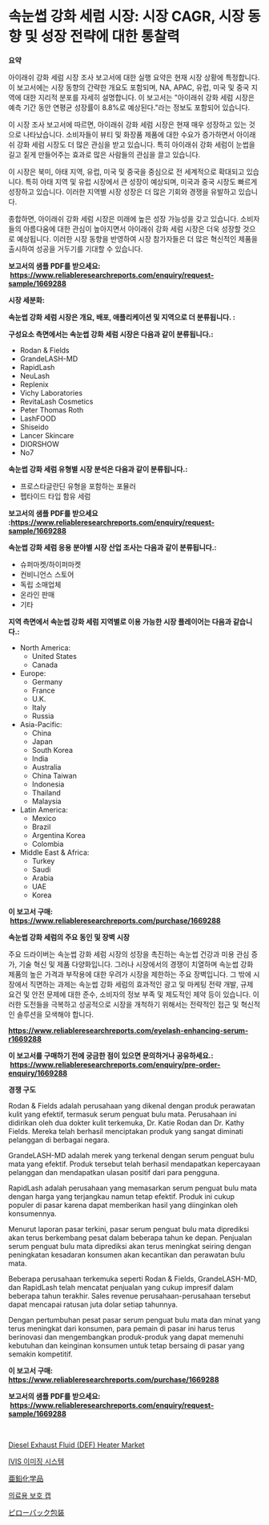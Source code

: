 <p><h1>속눈썹 강화 세럼 시장: 시장 CAGR, 시장 동향 및 성장 전략에 대한 통찰력</h1></p><p><strong>요약</strong></p>
<p><p>아이래쉬 강화 세럼 시장 조사 보고서에 대한 실행 요약은 현재 시장 상황에 특정합니다. 이 보고서에는 시장 동향의 간략한 개요도 포함되며, NA, APAC, 유럽, 미국 및 중국 지역에 대한 지리적 분포를 자세히 설명합니다. 이 보고서는 "아이래쉬 강화 세럼 시장은 예측 기간 동안 연평균 성장률이 8.8%로 예상된다."라는 정보도 포함되어 있습니다.</p><p>이 시장 조사 보고서에 따르면, 아이래쉬 강화 세럼 시장은 현재 매우 성장하고 있는 것으로 나타났습니다. 소비자들이 뷰티 및 화장품 제품에 대한 수요가 증가하면서 아이래쉬 강화 세럼 시장도 더 많은 관심을 받고 있습니다. 특히 아이래쉬 강화 세럼이 눈썹을 길고 짙게 만들어주는 효과로 많은 사람들의 관심을 끌고 있습니다.</p><p>이 시장은 북미, 아태 지역, 유럽, 미국 및 중국을 중심으로 전 세계적으로 확대되고 있습니다. 특히 아태 지역 및 유럽 시장에서 큰 성장이 예상되며, 미국과 중국 시장도 빠르게 성장하고 있습니다. 이러한 지역별 시장 성장은 더 많은 기회와 경쟁을 유발하고 있습니다.</p><p>종합하면, 아이래쉬 강화 세럼 시장은 미래에 높은 성장 가능성을 갖고 있습니다. 소비자들의 아름다움에 대한 관심이 높아지면서 아이래쉬 강화 세럼 시장은 더욱 성장할 것으로 예상됩니다. 이러한 시장 동향을 반영하여 시장 참가자들은 더 많은 혁신적인 제품을 출시하여 성공을 거두기를 기대할 수 있습니다.</p></p>
<p><strong>보고서의 샘플 PDF를 받으세요: &nbsp;<a href="https://www.reliableresearchreports.com/enquiry/request-sample/1669288">https://www.reliableresearchreports.com/enquiry/request-sample/1669288</a></strong></p>
<p><strong>시장 세분화:</strong></p>
<p><strong> 속눈썹 강화 세럼 시장은 개요, 배포, 애플리케이션 및 지역으로 더 분류됩니다. :</strong></p>
<p><strong>구성요소 측면에서는 속눈썹 강화 세럼 시장은 다음과 같이 분류됩니다.:</strong></p>
<p><ul><li>Rodan & Fields</li><li>GrandeLASH-MD</li><li>RapidLash</li><li>NeuLash</li><li>Replenix</li><li>Vichy Laboratories</li><li>RevitaLash Cosmetics</li><li>Peter Thomas Roth</li><li>LashFOOD</li><li>Shiseido</li><li>Lancer Skincare</li><li>DIORSHOW</li><li>No7</li></ul></p>
<p><strong> 속눈썹 강화 세럼 유형별 시장 분석은 다음과 같이 분류됩니다.:</strong></p>
<p><ul><li>프로스타글란딘 유형을 포함하는 포뮬러</li><li>펩타이드 타입 함유 세럼</li></ul></p>
<p><strong>보고서의 샘플 PDF를 받으세요 :<a href="https://www.reliableresearchreports.com/enquiry/request-sample/1669288">https://www.reliableresearchreports.com/enquiry/request-sample/1669288</a></strong></p>
<p><strong> 속눈썹 강화 세럼 응용 분야별 시장 산업 조사는 다음과 같이 분류됩니다.:</strong></p>
<p><ul><li>슈퍼마켓/하이퍼마켓</li><li>컨비니언스 스토어</li><li>독립 소매업체</li><li>온라인 판매</li><li>기타</li></ul></p>
<p><strong>지역 측면에서 속눈썹 강화 세럼 지역별로 이용 가능한 시장 플레이어는 다음과 같습니다.:</strong></p>
<p><ul>
    <li>
        North America:
        <ul>
            <li>United States</li>
            <li>Canada</li>
        </ul>
    </li>
    <li>
        Europe:
        <ul>
            <li>Germany</li>
            <li>France</li>
            <li>U.K.</li>
            <li>Italy</li>
            <li>Russia</li>
        </ul>
    </li>
    <li>
        Asia-Pacific:
        <ul>
            <li>China</li>
            <li>Japan</li>
            <li>South Korea</li>
            <li>India</li>
            <li>Australia</li>
            <li>China Taiwan</li>
            <li>Indonesia</li>
            <li>Thailand</li>
            <li>Malaysia</li>
        </ul>
    </li>
    <li>
        Latin America:
        <ul>
            <li>Mexico</li>
            <li>Brazil</li>
            <li>Argentina Korea</li>
            <li>Colombia</li>
        </ul>
    </li>
    <li>
        Middle East & Africa:
        <ul>
            <li>Turkey</li>
            <li>Saudi</li>
            <li>Arabia</li>
            <li>UAE</li>
            <li>Korea</li>
        </ul>
    </li>
    </ul></p>
<p><strong>이 보고서 구매: &nbsp;<a href="https://www.reliableresearchreports.com/purchase/1669288">https://www.reliableresearchreports.com/purchase/1669288</a></strong></p>
<p><strong>속눈썹 강화 세럼의 주요 동인 및 장벽 시장</strong></p>
<p><p>주요 드라이버는 속눈썹 강화 세럼 시장의 성장을 촉진하는 속눈썹 건강과 미용 관심 증가, 기술 혁신 및 제품 다양화입니다. 그러나 시장에서의 경쟁이 치열하며 속눈썹 강화 제품의 높은 가격과 부작용에 대한 우려가 시장을 제한하는 주요 장벽입니다. 그 밖에 시장에서 직면하는 과제는 속눈썹 강화 세럼의 효과적인 광고 및 마케팅 전략 개발, 규제 요건 및 안전 문제에 대한 준수, 소비자의 정보 부족 및 제도적인 제약 등이 있습니다. 이러한 도전들을 극복하고 성공적으로 시장을 개척하기 위해서는 전략적인 접근 및 혁신적인 솔루션을 모색해야 합니다.</p></p>
<p><strong><a href="https://www.reliableresearchreports.com/eyelash-enhancing-serum-r1669288">https://www.reliableresearchreports.com/eyelash-enhancing-serum-r1669288</a></strong></p>
<p><strong>이 보고서를 구매하기 전에 궁금한 점이 있으면 문의하거나 공유하세요.: &nbsp;<a href="https://www.reliableresearchreports.com/enquiry/pre-order-enquiry/1669288">https://www.reliableresearchreports.com/enquiry/pre-order-enquiry/1669288</a></strong></p>
<p><strong>경쟁 구도</strong></p>
<p><p>Rodan & Fields adalah perusahaan yang dikenal dengan produk perawatan kulit yang efektif, termasuk serum penguat bulu mata. Perusahaan ini didirikan oleh dua dokter kulit terkemuka, Dr. Katie Rodan dan Dr. Kathy Fields. Mereka telah berhasil menciptakan produk yang sangat diminati pelanggan di berbagai negara.</p><p>GrandeLASH-MD adalah merek yang terkenal dengan serum penguat bulu mata yang efektif. Produk tersebut telah berhasil mendapatkan kepercayaan pelanggan dan mendapatkan ulasan positif dari para pengguna.</p><p>RapidLash adalah perusahaan yang memasarkan serum penguat bulu mata dengan harga yang terjangkau namun tetap efektif. Produk ini cukup populer di pasar karena dapat memberikan hasil yang diinginkan oleh konsumennya.</p><p>Menurut laporan pasar terkini, pasar serum penguat bulu mata diprediksi akan terus berkembang pesat dalam beberapa tahun ke depan. Penjualan serum penguat bulu mata diprediksi akan terus meningkat seiring dengan peningkatan kesadaran konsumen akan kecantikan dan perawatan bulu mata.</p><p>Beberapa perusahaan terkemuka seperti Rodan & Fields, GrandeLASH-MD, dan RapidLash telah mencatat penjualan yang cukup impresif dalam beberapa tahun terakhir. Sales revenue perusahaan-perusahaan tersebut dapat mencapai ratusan juta dolar setiap tahunnya.</p><p>Dengan pertumbuhan pesat pasar serum penguat bulu mata dan minat yang terus meningkat dari konsumen, para pemain di pasar ini harus terus berinovasi dan mengembangkan produk-produk yang dapat memenuhi kebutuhan dan keinginan konsumen untuk tetap bersaing di pasar yang semakin kompetitif.</p></p>
<p><strong>이 보고서 구매: &nbsp; <a href="https://www.reliableresearchreports.com/purchase/1669288">https://www.reliableresearchreports.com/purchase/1669288</a></strong></p>
<p><strong>보고서의 샘플 PDF를 받으세요: &nbsp;<a href="https://www.reliableresearchreports.com/enquiry/request-sample/1669288">https://www.reliableresearchreports.com/enquiry/request-sample/1669288</a></strong><strong></strong></p>
<p>&nbsp;</p>
<p><p><a href="https://issuu.com/reportprime-2/docs/diesel-exhaust-fluid-def-heater-market-size-2030.p">Diesel Exhaust Fluid (DEF) Heater Market</a></p><p><a href="https://medium.com/@fly879567/ivis-%EC%9D%B4%EB%AF%B8%EC%A7%95-%EC%8B%9C%EC%8A%A4%ED%85%9C-%EC%8B%9C%EC%9E%A5-%EC%84%B1%EA%B3%B5%EC%A0%81%EC%9D%B8-%EB%B9%84%EC%A6%88%EB%8B%88%EC%8A%A4-%EC%A0%84%EB%9E%B5%EC%9D%98-%EC%97%B4%EC%87%A0-2031%EB%85%84%EA%B9%8C%EC%A7%80-%EC%98%88%EC%B8%A1-58ad54c796b4">IVIS 이미징 시스템</a></p><p><a href="https://medium.com/@queenlitle19361/%E4%BA%9C%E9%89%9B%E5%8C%96%E5%AD%A6%E5%93%81%E5%B8%82%E5%A0%B4%E3%83%AC%E3%83%9D%E3%83%BC%E3%83%88%E3%81%AF-%E3%81%93%E3%81%AE%E5%B8%82%E5%A0%B4%E3%81%AE%E6%9C%80%E6%96%B0%E3%81%AE%E3%83%88%E3%83%AC%E3%83%B3%E3%83%89%E3%82%84%E6%88%90%E9%95%B7%E6%A9%9F%E4%BC%9A%E3%82%92%E6%98%8E%E3%82%89%E3%81%8B%E3%81%AB%E3%81%97%E3%81%A6%E3%81%84%E3%81%BE%E3%81%99-db7fec355a8f">亜鉛化学品</a></p><p><a href="https://medium.com/@heatherelasquez5675/%EC%9D%98%EB%A3%8C%EC%9A%A9-%EB%B3%B4%ED%98%B8%EC%9A%A9-%EB%AA%A8%EC%9E%90-%EC%8B%9C%EC%9E%A5-%EC%A1%B0%EC%82%AC-%EB%B3%B4%EA%B3%A0%EC%84%9C-2024%EB%85%84%EB%B6%80%ED%84%B0-2031%EB%85%84%EA%B9%8C%EC%A7%80%EC%9D%98-%EC%97%AD%EC%82%AC-%EB%B0%8F-%EC%98%88%EC%B8%A1-ddcba86c5b2b">의료용 보호 캡</a></p><p><a href="https://medium.com/@ebbkautzer/%E6%9E%95%E3%83%91%E3%83%83%E3%82%AF%E5%8C%85%E8%A3%85%E5%B8%82%E5%A0%B4%E3%81%AE%E5%88%86%E6%9E%90%E3%81%8A%E3%82%88%E3%81%B32024%E5%B9%B4%E3%81%8B%E3%82%892031%E5%B9%B4%E3%81%BE%E3%81%A7%E3%81%AE%E6%9C%9F%E9%96%93%E3%81%AB%E4%BA%88%E6%B8%AC%E3%81%95%E3%82%8C%E3%82%8B%E3%82%B5%E3%82%A4%E3%82%BA%E3%81%AB%E3%81%A4%E3%81%84%E3%81%A6-a1d923a56f63">ピローパック包装</a></p></p>